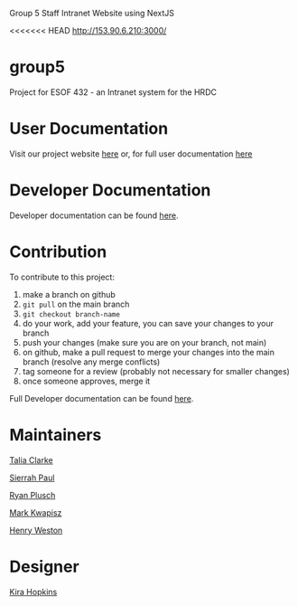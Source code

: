 Group 5 Staff Intranet Website using NextJS

<<<<<<< HEAD
http://153.90.6.210:3000/

# group5
Project for ESOF 432 - an Intranet system for the HRDC

# User Documentation
Visit our project website [here](https://423s25.github.io/repo5/) or, for full user documentation [here](https://github.com/423S25/repo5/blob/main/UserDocumentation)

# Developer Documentation 

Developer documentation can be found [here](https://github.com/423S25/repo5/blob/main/UserDocumentation).

# Contribution

To contribute to this project:

1. make a branch on github
2. `git pull` on the main branch
3. `git checkout branch-name`
4. do your work, add your feature, you can save your changes to your branch
5. push your changes (make sure you are on your branch, not main)
6. on github, make a pull request to merge your changes into the main branch (resolve any merge conflicts)
7. tag someone for a review (probably not necessary for smaller changes)
8. once someone approves, merge it

Full Developer documentation can be found [here](https://423s25.github.io/repo5/).

# Maintainers

[Talia Clarke](https://github.com/taliaiclarke)

[Sierrah Paul](https://github.com/SierrahPaul)

[Ryan Plusch](https://github.com/Pluschious)

[Mark Kwapisz](https://github.com/Markwapisz)

[Henry Weston](https://github.com/henrywatson11)

# Designer

[Kira Hopkins](https://github.com/KiraHopkins)
